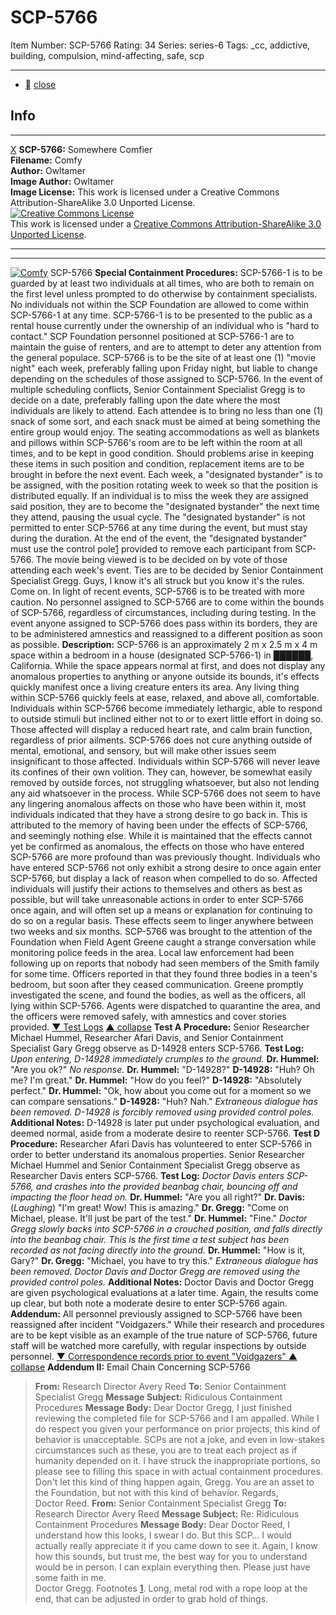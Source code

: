 # SCP-5766
Item Number: SCP-5766
Rating: 34
Series: series-6
Tags: _cc, addictive, building, compulsion, mind-affecting, safe, scp

---

  * [](javascript:;)
[close](javascript:;)
## Info
* * *
[X](javascript:;)
**SCP-5766:** Somewhere Comfier  
**Filename:** Comfy  
**Author:** Owltamer  
**Image Author:** Owltamer  
**Image License:** This work is licensed under a Creative Commons Attribution-ShareAlike 3.0 Unported License.  
<a rel="license" href="<http://creativecommons.org/licenses/by-sa/3.0/>"><img alt="Creative Commons License" style="border-width:0" src="<https://i.creativecommons.org/l/by-sa/3.0/88x31.png>" /></a><br />This work is licensed under a <a rel="license" href="<http://creativecommons.org/licenses/by-sa/3.0/>">Creative Commons Attribution-ShareAlike 3.0 Unported License</a>.
* * *

* * *
[![Comfy](https://scp-wiki.wdfiles.com/local--resized-images/scp-5766/Comfy/medium.jpg)](https://scp-wiki.wdfiles.com/local--files/scp-5766/Comfy)
SCP-5766
**Special Containment Procedures:** SCP-5766-1 is to be guarded by at least two individuals at all times, who are both to remain on the first level unless prompted to do otherwise by containment specialists. No individuals not within the SCP Foundation are allowed to come within SCP-5766-1 at any time. SCP-5766-1 is to be presented to the public as a rental house currently under the ownership of an individual who is "hard to contact." SCP Foundation personnel positioned at SCP-5766-1 are to maintain the guise of renters, and are to attempt to deter any attention from the general populace.
SCP-5766 is to be the site of at least one (1) "movie night" each week, preferably falling upon Friday night, but liable to change depending on the schedules of those assigned to SCP-5766. In the event of multiple scheduling conflicts, Senior Containment Specialist Gregg is to decide on a date, preferably falling upon the date where the most individuals are likely to attend. Each attendee is to bring no less than one (1) snack of some sort, and each snack must be aimed at being something the entire group would enjoy.
The seating accommodations as well as blankets and pillows within SCP-5766's room are to be left within the room at all times, and to be kept in good condition. Should problems arise in keeping these items in such position and condition, replacement items are to be brought in before the next event.
Each week, a "designated bystander" is to be assigned, with the position rotating week to week so that the position is distributed equally. If an individual is to miss the week they are assigned said position, they are to become the "designated bystander" the next time they attend, pausing the usual cycle.
The "designated bystander" is not permitted to enter SCP-5766 at any time during the event, but must stay during the duration. At the end of the event, the "designated bystander" must use the control pole[1](javascript:;) provided to remove each participant from SCP-5766.
The movie being viewed is to be decided on by vote of those attending each week's event. Ties are to be decided by Senior Containment Specialist Gregg.
Guys, I know it's all struck but you know it's the rules. Come on.
In light of recent events, SCP-5766 is to be treated with more caution. No personnel assigned to SCP-5766 are to come within the bounds of SCP-5766, regardless of circumstances, including during testing. In the event anyone assigned to SCP-5766 does pass within its borders, they are to be administered amnestics and reassigned to a different position as soon as possible.
**Description:** SCP-5766 is an approximately 2 m x 2.5 m x 4 m space within a bedroom in a house (designated SCP-5766-1) in ██████, California. While the space appears normal at first, and does not display any anomalous properties to anything or anyone outside its bounds, it's effects quickly manifest once a living creature enters its area.
Any living thing within SCP-5766 quickly feels at ease, relaxed, and above all, comfortable. Individuals within SCP-5766 become immediately lethargic, able to respond to outside stimuli but inclined either not to or to exert little effort in doing so. Those affected will display a reduced heart rate, and calm brain function, regardless of prior ailments. SCP-5766 does not cure anything outside of mental, emotional, and sensory, but will make other issues seem insignificant to those affected.
Individuals within SCP-5766 will never leave its confines of their own volition. They can, however, be somewhat easily removed by outside forces, not struggling whatsoever, but also not lending any aid whatsoever in the process.
While SCP-5766 does not seem to have any lingering anomalous affects on those who have been within it, most individuals indicated that they have a strong desire to go back in. This is attributed to the memory of having been under the effects of SCP-5766, and seemingly nothing else. While it is maintained that the effects cannot yet be confirmed as anomalous, the effects on those who have entered SCP-5766 are more profound than was previously thought. Individuals who have entered SCP-5766 not only exhibit a strong desire to once again enter SCP-5766, but display a lack of reason when compelled to do so. Affected individuals will justify their actions to themselves and others as best as possible, but will take unreasonable actions in order to enter SCP-5766 once again, and will often set up a means or explanation for continuing to do so on a regular basis. These effects seem to linger anywhere between two weeks and six months.
SCP-5766 was brought to the attention of the Foundation when Field Agent Greene caught a strange conversation while monitoring police feeds in the area. Local law enforcement had been following up on reports that nobody had seen members of the Smith family for some time. Officers reported in that they found three bodies in a teen's bedroom, but soon after they ceased communication. Greene promptly investigated the scene, and found the bodies, as well as the officers, all lying within SCP-5766. Agents were dispatched to quarantine the area, and the officers were removed safely, with amnestics and cover stories provided.
[▼ Test Logs](javascript:;)
[▲ collapse](javascript:;)
**Test A**
**Procedure:**
Senior Researcher Michael Hummel, Researcher Afari Davis, and Senior Containment Specialist Gary Gregg observe as D-14928 enters SCP-5766.
**Test Log:**
_Upon entering, D-14928 immediately crumples to the ground._
**Dr. Hummel:** "Are you ok?"
_No response._
**Dr. Hummel:** "D-14928?"
**D-14928:** "Huh? Oh me? I'm great."
**Dr. Hummel:** "How do you feel?"
**D-14928:** "Absolutely perfect."
**Dr. Hummel:** "Ok, how about you come out for a moment so we can compare sensations."
**D-14928:** "Huh? Nah."
_Extraneous dialogue has been removed._
_D-14928 is forcibly removed using provided control poles._
**Additional Notes:**
D-14928 is later put under psychological evaluation, and deemed normal, aside from a moderate desire to reenter SCP-5766.
**Test D**
**Procedure:**
Researcher Afari Davis has volunteered to enter SCP-5766 in order to better understand its anomalous properties. Senior Researcher Michael Hummel and Senior Containment Specialist Gregg observe as Researcher Davis enters SCP-5766.
**Test Log:**
_Doctor Davis enters SCP-5766, and crashes into the provided beanbag chair, bouncing off and impacting the floor head on._
**Dr. Hummel:** "Are you all right?"
**Dr. Davis:** (_Laughing_) "I'm great! Wow! This is amazing."
**Dr. Gregg:** "Come on Michael, please. It'll just be part of the test."
**Dr. Hummel:** "Fine."
_Doctor Gregg slowly backs into SCP-5766 in a crouched position, and falls directly into the beanbag chair. This is the first time a test subject has been recorded as not facing directly into the ground._
**Dr. Hummel:** "How is it, Gary?"
**Dr. Gregg:** "Michael, you have to try this."
_Extraneous dialogue has been removed._
_Doctor Davis and Doctor Gregg are removed using the provided control poles._
**Additional Notes:**
Doctor Davis and Doctor Gregg are given psychological evaluations at a later time. Again, the results come up clear, but both note a moderate desire to enter SCP-5766 again.
**Addendum:** All personnel previously assigned to SCP-5766 have been reassigned after incident "Voidgazers." While their research and procedures are to be kept visible as an example of the true nature of SCP-5766, future staff will be watched more carefully, with regular inspections by outside personnel.
[▼ Correspondence records prior to event "Voidgazers" ](javascript:;)
[▲ collapse](javascript:;)
**Addendum II:** Email Chain Concerning SCP-5766
> **From:** Research Director Avery Reed
> **To:** Senior Containment Specialist Gregg
> **Message Subject:** Ridiculous Containment Procedures
> **Message Body:**
> Dear Doctor Gregg,
> I just finished reviewing the completed file for SCP-5766 and I am appalled. While I do respect you given your performance on prior projects, this kind of behavior is unacceptable. SCPs are not a joke, and even in low-stakes circumstances such as these, you are to treat each project as if humanity depended on it.
> I have struck the inappropriate portions, so please see to filling this space in with actual containment procedures.
> Don't let this kind of thing happen again, Gregg. You are an asset to the Foundation, but not with this kind of behavior.
> Regards,  
>  Doctor Reed.
> **From:** Senior Containment Specialist Gregg
> **To:** Research Director Avery Reed
> **Message Subject:** Re: Ridiculous Containment Procedures
> **Message Body:**
> Dear Doctor Reed,
> I understand how this looks, I swear I do. But this SCP…
> I would actually really appreciate it if you came down to see it. Again, I know how this sounds, but trust me, the best way for you to understand would be in person. I can explain everything then.
> Please just have some faith in me.  
>  Doctor Gregg.
Footnotes
[1](javascript:;). Long, metal rod with a rope loop at the end, that can be adjusted in order to grab hold of things.